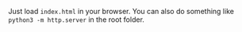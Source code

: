 Just load `index.html` in your browser.  You can also do something like `python3 -m http.server` in the root folder.
